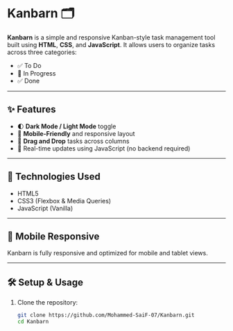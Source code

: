 # Kanbarn 🗂️

**Kanbarn** is a simple and responsive Kanban-style task management tool built using **HTML**, **CSS**, and **JavaScript**. It allows users to organize tasks across three categories:

- ✅ To Do  
- 🚧 In Progress  
- ✅ Done  

---

## ✨ Features

- 🌓 **Dark Mode / Light Mode** toggle  
- 📱 **Mobile-Friendly** and responsive layout  
- 📌 **Drag and Drop** tasks across columns  
- 🔄 Real-time updates using JavaScript (no backend required)  

---


## 🚀 Technologies Used

- HTML5
- CSS3 (Flexbox & Media Queries)
- JavaScript (Vanilla)

---

## 📱 Mobile Responsive

Kanbarn is fully responsive and optimized for mobile and tablet views.

---

## 🛠️ Setup & Usage

1. Clone the repository:

   ```bash
   git clone https://github.com/Mohammed-SaiF-07/Kanbarn.git
   cd Kanbarn
